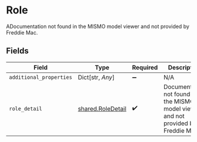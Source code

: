 # Role

ADocumentation not found in the MISMO model viewer and not provided by Freddie Mac.


## Fields

| Field                                                                              | Type                                                                               | Required                                                                           | Description                                                                        |
| ---------------------------------------------------------------------------------- | ---------------------------------------------------------------------------------- | ---------------------------------------------------------------------------------- | ---------------------------------------------------------------------------------- |
| `additional_properties`                                                            | Dict[str, *Any*]                                                                   | :heavy_minus_sign:                                                                 | N/A                                                                                |
| `role_detail`                                                                      | [shared.RoleDetail](../../models/shared/roledetail.md)                             | :heavy_check_mark:                                                                 | Documentation not found in the MISMO model viewer and not provided by Freddie Mac. |